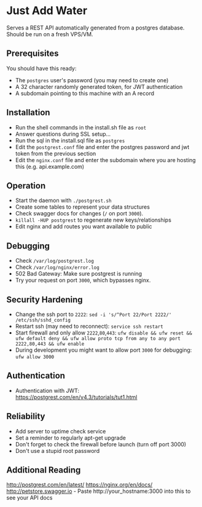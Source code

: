 # Just Add Water

Serves a REST API automatically generated from a postgres database. Should be run on a fresh VPS/VM.

## Prerequisites

You should have this ready:

* The `postgres` user's password (you may need to create one)
* A 32 character randomly generated token, for JWT authentication
* A subdomain pointing to this machine with an A record

## Installation

* Run the shell commands in the install.sh file as `root`
* Answer questions during SSL setup...
* Run the sql in the install.sql file as `postgres`
* Edit the `postgrest.conf` file and enter the postgres password and jwt token from the previous section
* Edit the `nginx.conf` file and enter the subdomain where you are hosting this (e.g. api.example.com)

## Operation

* Start the daemon with `./postgrest.sh`
* Create some tables to represent your data structures
* Check swagger docs for changes (`/` on port `3000`).
* `killall -HUP postgrest` to regenerate new keys/relationships
* Edit nginx and add routes you want available to public

## Debugging

* Check `/var/log/postgrest.log`
* Check `/var/log/nginx/error.log`
* 502 Bad Gateway: Make sure postgrest is running
* Try your request on port `3000`, which bypasses nginx.

## Security Hardening

* Change the ssh port to `2222`: `sed -i 's/^Port 22/Port 2222/' /etc/ssh/sshd_config`
* Restart ssh (may need to reconnect): `service ssh restart`
* Start firewall and only allow `2222`,`80`,`443`: `ufw disable && ufw reset && ufw default deny && ufw allow proto tcp from any to any port 2222,80,443 && ufw enable`
* During development you might want to allow port `3000` for debugging: `ufw allow 3000`

## Authentication

* Authentication with JWT: https://postgrest.com/en/v4.3/tutorials/tut1.html

## Reliability

* Add server to uptime check service
* Set a reminder to regularly apt-get upgrade
* Don't forget to check the firewall before launch (turn off port 3000)
* Don't use a stupid root password

## Additional Reading

http://postgrest.com/en/latest/
https://nginx.org/en/docs/
http://petstore.swagger.io - Paste http://your_hostname:3000 into this to see your API docs
